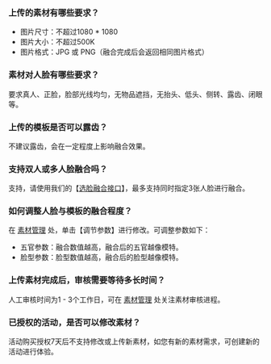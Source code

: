 ### 上传的素材有哪些要求？
- 图片尺寸：不超过1080 \* 1080
- 图片大小：不超过500K
- 图片格式：JPG 或 PNG（融合完成后会返回相同图片格式）

### 素材对人脸有哪些要求？
要求真人、正脸，脸部光线均匀，无物品遮挡，无抬头、低头、侧转、露齿、闭眼等。

### 上传的模板是否可以露齿？
不建议露齿，会在一定程度上影响融合效果。

### 支持双人或多人脸融合吗？
支持，请使用我们的【[选脸融合接口](https://cloud.tencent.com/document/product/670/37736)】，最多支持同时指定3张人脸进行融合。

### 如何调整人脸与模板的融合程度？
在 [素材管理]( https://console.cloud.tencent.com/facefusion)  处，单击【调节参数】进行修改。可调整参数如下：
- 五官参数：融合数值越高，融合后的五官越像模特。
- 脸型参数：脸型数值越高，融合后的脸型越像模特。

### 上传素材完成后，审核需要等待多长时间？
人工审核时间为1 - 3个工作日，可在 [素材管理](https://console.cloud.tencent.com/ai/facemerge/index) 处关注素材审核进程。

### 已授权的活动，是否可以修改素材？
活动购买授权7天后不支持修改或上传新素材，如您有新的素材需求，可创建新的活动进行体验。
